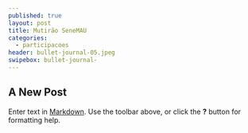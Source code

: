 ```yaml
---
published: true
layout: post
title: Mutirão SeneMAU 
categories:
  - participacoes
header: bullet-journal-05.jpeg
swipebox: bullet-journal-
---
```

## A New Post

Enter text in [Markdown](http://daringfireball.net/projects/markdown/). Use the toolbar above, or click the **?** button for formatting help.
